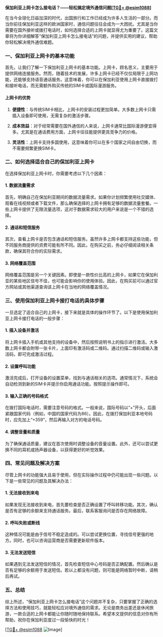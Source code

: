 **保加利亚上网卡怎么接电话？——轻松搞定境外通信问题[[TG💪+ @esim1088](https://t.me/s/esim1088)]**

在当今全球化日益加深的时代，出国旅行和工作已经成为许多人生活的一部分。而当你前往保加利亚这样的欧洲国家时，通信问题往往会成为一大困扰。尤其是当你需要在国外接听或拨打电话时，如何选择合适的上网卡就显得尤为重要了。这篇文章将为你详细解答“保加利亚上网卡怎么接电话”的问题，并提供实用的建议，帮助你轻松解决境外通信难题。

### 一、保加利亚上网卡的基本功能

首先，让我们了解一下保加利亚上网卡的基本功能。上网卡，顾名思义，主要用于提供网络连接服务。然而，随着技术的发展，许多上网卡已经不仅仅局限于上网功能，还能够支持语音通话服务。这意味着，你可以在保加利亚使用上网卡直接拨打和接听电话，而无需额外购买传统的SIM卡或国际漫游服务。

#### 上网卡的优势

1. **便捷性**：与传统SIM卡相比，上网卡的安装过程更加简单。大多数上网卡只需插入设备即可使用，无需复杂的激活步骤。
   
2. **成本效益**：对于经常需要在国外通信的人来说，上网卡通常比国际漫游便宜得多。尤其是在通话费用方面，上网卡往往能提供更具竞争力的价格。

3. **灵活性**：上网卡支持多国使用，这意味着你可以在多个国家之间自由切换，而不需要频繁更换SIM卡。

### 二、如何选择适合自己的保加利亚上网卡

在选择保加利亚上网卡时，你需要考虑以下几个因素：

#### 1. 数据流量需求

首先，明确自己在保加利亚期间的数据流量需求。如果你计划频繁使用社交媒体、观看在线视频或者下载文件，那么确保选择的上网卡拥有足够的数据流量套餐。一些上网卡提供了无限流量选项，这对于数据需求较大的用户来说是一个不错的选择。

#### 2. 通话和短信服务

其次，查看上网卡是否包含通话和短信服务。虽然许多上网卡都支持这些功能，但不同服务商提供的资费可能有所不同。因此，在购买之前，务必仔细阅读相关条款，确保其符合你的实际需求。

#### 3. 网络覆盖范围

网络覆盖范围是另一个关键因素。即使是一款性价比高的上网卡，如果它在保加利亚的某些地区信号不佳，也可能会影响你的使用体验。因此，在购买前可以通过官方网站或其他渠道查询该上网卡在当地的网络覆盖情况。

### 三、使用保加利亚上网卡接打电话的具体步骤

一旦选定了适合自己的上网卡，接下来就是具体的操作环节了。以下是使用保加利亚上网卡接打电话的一般步骤：

#### 1. 插入设备并激活

将上网卡插入手机或其他支持的设备中，然后按照说明书上的指示进行激活。大多数上网卡都会附带一张卡片，上面印有激活码或二维码。通过扫描二维码或输入激活码，即可完成激活过程。

#### 2. 设置呼叫功能

激活完成后，打开设备的设置菜单，找到与通话相关的选项。通常情况下，系统会自动检测到新的SIM卡并提示你启用通话功能。按照提示操作即可。

#### 3. 输入正确的号码格式

在拨打国际电话时，需要注意号码的格式。一般来说，国际号码以“+”开头，后面紧跟国家代码（例如，中国的国家代码为86）。因此，在拨打保加利亚本地号码时，应先加上“+359”，然后再输入对方的电话号码。

#### 4. 调整音量和质量

为了确保通话质量，建议在首次使用时调整设备的音量设置。此外，还可以尝试更换不同的耳机或扬声器设备，以获得更好的听觉效果。

### 四、常见问题及解决方案

尽管上网卡的功能强大且易于使用，但在实际操作过程中仍可能出现一些问题。以下是一些常见的问题及其解决办法：

#### 1. 无法接收到来电

如果发现无法接收到来电，首先要检查是否正确设置了呼叫转移功能。其次，确认是否有足够的余额来支持通话服务。最后，联系客服询问是否存在网络故障。

#### 2. 呼叫失败或断线

这种情况可能是由于信号不稳定造成的。可以尝试更换位置，寻找信号更强的地方。同时，也可以咨询运营商是否需要更新软件版本。

#### 3. 无法发送短信

如果遇到无法发送短信的情况，首先检查短信中心号码是否正确配置。然后确认是否有足够的余额用于发送短信。若以上都没有问题，则可能是网络暂时中断，请稍后再试。

### 五、总结

综上所述，“保加利亚上网卡怎么接电话”这个问题并不复杂，只要掌握了正确的选择方法和使用技巧，就能轻松应对境外通信的需求。无论是商务出差还是休闲旅游，一款合适的上网卡都能让你随时随地保持联系。希望本文提供的信息对你有所帮助，祝你在保加利亚度过一段愉快的时光！

[[TG💪+ @esim1088](https://t.me/s/esim1088) ![Image](https://i.postimg.cc/4NQfJmqS/Snipaste-2025-05-13-00-14-12.png)]